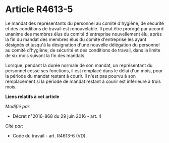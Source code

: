 # Article R4613-5

Le mandat des représentants du personnel au comité d'hygiène, de sécurité et des conditions de travail est renouvelable. Il
peut être prorogé par accord unanime des membres élus du comité d'entreprise nouvellement élu, après la fin du mandat des
membres élus du comité d'entreprise les ayant désignés et jusqu'à la désignation d'une nouvelle délégation du personnel au
comité d'hygiène, de sécurité et des conditions de travail, dans la limite de six mois suivant la fin des mandats.

Lorsque, pendant la durée normale de son mandat, un représentant du personnel cesse ses fonctions, il est remplacé dans le
délai d'un mois, pour la période du mandat restant à courir. Il n'est pas pourvu à son remplacement si la période de mandat
restant à courir est inférieure à trois mois.

**Liens relatifs à cet article**

_Modifié par_:

  - Décret n°2016-868 du 29 juin 2016 - art. 4

_Cité par_:

  - Code du travail - art. R4613-6 (VD)

